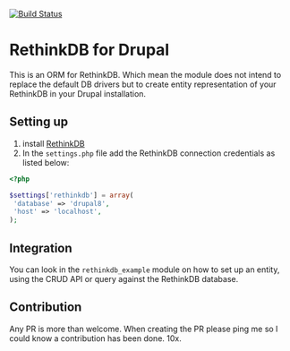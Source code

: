 [![Build Status](https://travis-ci.org/RoySegall/rethinkdb.svg?branch=8.x-1.x)](https://travis-ci.org/RoySegall/rethinkdb)

# RethinkDB for Drupal

This is an ORM for RethinkDB. Which mean the module does not intend to replace
the default DB drivers but to create entity representation of your RethinkDB in
your Drupal installation.

## Setting up
1. install [RethinkDB](http://rethinkdb.com/docs/install)
2. In the `settings.php` file add the RethinkDB connection credentials as listed
below:
```php
<?php

$settings['rethinkdb'] = array(
 'database' => 'drupal8',
 'host' => 'localhost',
);

```

## Integration
You can look in the `rethinkdb_example` module on how to set up an entity,
using the CRUD API or query against the RethinkDB database.

## Contribution
Any PR is more than welcome. When creating the PR please ping me so I could know
a contribution has been done. 10x.
